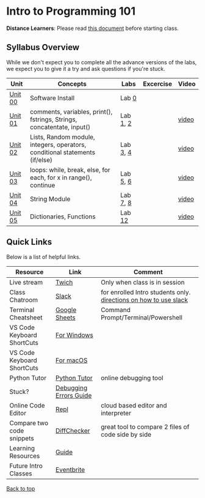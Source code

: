 # Intro to Programming 101 <a id="top"></a>

**Distance Learners**: Please read [this document](https://github.com/PdxCodeGuild/IntroToProgramming/blob/master/documentation/distance.md) before starting class.

## Syllabus Overview
While we don't expect you to complete all the advance versions of the labs, we expect you to give it a try and ask questions if you're stuck.

| Unit | Concepts | Labs | Excercise | Video |
| ---- |----------| -----| --------- | ----- |
| [Unit 00](https://github.com/PdxCodeGuild/IntroToProgramming/blob/master/units/unit_00.md) | Software Install | Lab [0](https://github.com/PdxCodeGuild/IntroToProgramming/blob/master/labs/lab00-newfolder.md)
| [Unit 01](https://github.com/PdxCodeGuild/IntroToProgramming/blob/master/units/unit_01.md) | comments, variables, print(), fstrings, Strings, concatentate, input() | Lab [1](https://github.com/PdxCodeGuild/IntroToProgramming/blob/master/labs/lab01-hello.md), [2](https://github.com/PdxCodeGuild/IntroToProgramming/blob/master/labs/lab02-madlib.md) | | [video](https://www.youtube.com/watch?v=hV8EVnVCAs4)
| [Unit 02](https://github.com/PdxCodeGuild/IntroToProgramming/blob/master/units/unit_02.md) | Lists, Random module, integers, operators, conditional statements (if/else) | Lab [3](https://github.com/PdxCodeGuild/IntroToProgramming/blob/master/labs/lab03-magic_8_ball.md), [4](https://github.com/PdxCodeGuild/IntroToProgramming/blob/master/labs/lab04-grading.md) | | [video](https://www.youtube.com/watch?v=RRv3ynskWm0)
| [Unit 03](https://github.com/PdxCodeGuild/IntroToProgramming/blob/master/units/unit_03.md) | loops: while, break, else, for each, for x in range(), continue | Lab [5](https://github.com/PdxCodeGuild/IntroToProgramming/blob/master/labs/lab05-emoticon.md), [6](https://github.com/PdxCodeGuild/IntroToProgramming/blob/master/labs/lab06-rock_paper_scissors.md) | | [video](https://www.youtube.com/watch?v=lSykW7worZc) 
| [Unit 04](https://github.com/PdxCodeGuild/IntroToProgramming/blob/master/units/unit_04.md) | String Module | Lab [7](https://github.com/PdxCodeGuild/IntroToProgramming/blob/master/labs/lab07-guess_the_number.md), [8](https://github.com/PdxCodeGuild/IntroToProgramming/blob/master/labs/lab08-password_generator.md) | | [video](https://youtu.be/XJaSQdTQ6VE)
| [Unit 05](https://github.com/PdxCodeGuild/IntroToProgramming/blob/master/units/unit_05.md) | Dictionaries, Functions | Lab [12](https://github.com/PdxCodeGuild/IntroToProgramming/blob/master/labs/lab12-unit_converter.md) | | [video](https://youtu.be/U47-2E9izvE)
## Quick Links
Below is a list of helpful links.

| Resource | Link | Comment |
| ------- |----------| -----|
Live stream | [Twich](https://www.twitch.tv/pdxcodeguild/videos)| Only when class is in session
Class Chatroom | [Slack](https://app.slack.com/client/TH5A28SJ0/CH6DE8QK1) | for enrolled Intro students only. [directions on how to use slack](https://github.com/PdxCodeGuild/IntroToProgramming/blob/master/documentation/slack.md)
Terminal Cheatsheet | [Google Sheets](https://docs.google.com/spreadsheets/d/18WWrry7RI2zzJlTsUHQLCsElNjiVVuMGjowBKZ5DPH8/edit#gid=0) | Command Prompt/Terminal/Powershell
VS Code Keyboard ShortCuts | [For Windows](https://code.visualstudio.com/shortcuts/keyboard-shortcuts-windows.pdf) |
VS Code Keyboard ShortCuts | [For macOS](https://code.visualstudio.com/shortcuts/keyboard-shortcuts-macos.pdf) |
Python Tutor | [Python Tutor](http://pythontutor.com/visualize.html#mode=edit) | online debugging tool
Stuck? | [Debugging Errors Guide](https://github.com/PdxCodeGuild/IntroToProgramming/blob/master/documentation/troubleshooting.md) |
Online Code Editor | [Repl](https://repl.it) | cloud based editor and interpreter
Compare two code snippets | [DiffChecker](https://www.diffchecker.com/) | great tool to compare 2 files of code side by side|
Learning Resources | [Guide](https://github.com/PdxCodeGuild/IntroToProgramming/blob/master/documentation/resources.md)
Future Intro Classes | [Eventbrite](https://www.eventbrite.com/o/pdx-code-guild-17959456298) |

[Back to top](#top)
